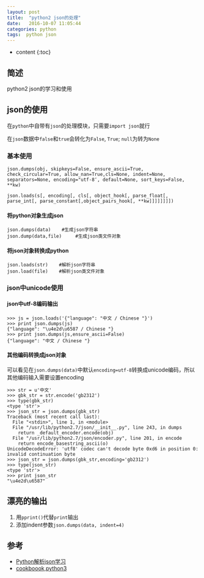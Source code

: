 ```yaml
---
layout: post
title:  "python2 json的处理"
date:   2016-10-07 11:05:44
categories: python
tags:  python json 
---
```



* content
{:toc}

## 简述

python2 json的学习和使用




## json的使用

在```python```中自带有```json```的处理模块，只需要```import json```就行

在```json```数据中```false```和```true```会转化为```False```, ```True```; ```null```为转为```None```


### 基本使用

```
json.dumps(obj, skipkeys=False, ensure_ascii=True, check_circular=True, allow_nan=True,cls=None, indent=None, separators=None, encoding="utf-8″, default=None, sort_keys=False, **kw)

json.loads(s[, encoding[, cls[, object_hook[, parse_float[, parse_int[, parse_constant[,object_pairs_hook[, **kw]]]]]]]])
```

#### 将python对象生成json

```
json.dumps(data)    #生成json字符串
json.dump(data,file)     #生成json类文件对象
```

#### 将json对象转换成python

```
json.loads(str)    #解析json字符串
json.load(file)    #解析json类文件对象
```

### json中unicode使用

#### json中utf-8编码输出

```
>>> js = json.loads('{"language": "中文 / Chinese "}')
>>> print json.dumps(js)
{"language": "\u4e2d\u6587 / Chinese "}
>>> print json.dumps(js,ensure_ascii=False)
{"language": "中文 / Chinese "}
```

#### 其他编码转换成json对象

可以看见在```json.dumps(data)```中默认```encoding=utf-8```转换成unicode编码，所以其他编码输入需要设置encoding

```
>>> str = u'中文'
>>> gbk_str = str.encode('gb2312')
>>> type(gbk_str)
<type 'str'>
>>> json_str = json.dumps(gbk_str)
Traceback (most recent call last):
  File "<stdin>", line 1, in <module>
  File "/usr/lib/python2.7/json/__init__.py", line 243, in dumps
    return _default_encoder.encode(obj)
  File "/usr/lib/python2.7/json/encoder.py", line 201, in encode
    return encode_basestring_ascii(o)
UnicodeDecodeError: 'utf8' codec can't decode byte 0xd6 in position 0: invalid continuation byte
>>> json_str = json.dumps(gbk_str,encoding='gb2312')
>>> type(json_str)
<type 'str'>
>>> print json_str
"\u4e2d\u6587"
```

## 漂亮的输出

1. 用```pprint()```代替```print```输出
2. 添加indent参数```json.dumps(data, indent=4)```

## 参考

* [Python解析json学习](http://crazyof.me/blog/archives/368.html)
* [cookboook,python3](http://python3-cookbook.readthedocs.io/zh_CN/latest/c06/p02_read-write_json_data.html)
